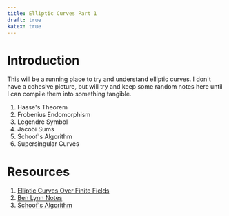 ```yaml
--- 
title: Elliptic Curves Part 1 
draft: true 
katex: true 
--- 
```

# Introduction 

This will be a running place to try and understand elliptic curves. I don't have a cohesive picture, but will try and keep some random notes here
until I can compile them into something tangible. 

1. Hasse's Theorem 
2. Frobenius Endomorphism 
3. Legendre Symbol
4. Jacobi Sums 
5. Schoof's Algorithm 
6. Supersingular Curves 

# Resources 

1. [Elliptic Curves Over Finite Fields](http://koclab.cs.ucsb.edu/teaching/ecc/eccPapers/Washington-ch04.pdf)
2. [Ben Lynn Notes](https://crypto.stanford.edu/pbc/notes/elliptic/)
3. [Schoof's Algorithm](https://math.mit.edu/classes/18.783/2021/LectureNotes8.pdf)
